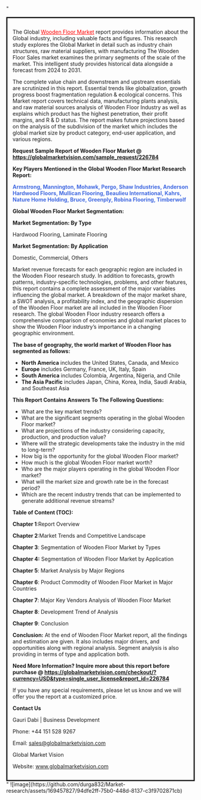 "<div style='border: 3px solid black; padding: 1em;'>

The Global <a style='color: #ff0000;' href='https://globalmarketvision.com/reports/global-wooden-floor-market/226784'>Wooden Floor Market</a> report provides information about the Global industry, including valuable facts and figures. This research study explores the Global Market in detail such as industry chain structures, raw material suppliers, with manufacturing The Wooden Floor Sales market examines the primary segments of the scale of the market. This intelligent study provides historical data alongside a forecast from 2024 to 2031.

The complete value chain and downstream and upstream essentials are scrutinized in this report. Essential trends like globalization, growth progress boost fragmentation regulation &amp; ecological concerns. This Market report covers technical data, manufacturing plants analysis, and raw material sources analysis of Wooden Floor Industry as well as explains which product has the highest penetration, their profit margins, and R &amp; D status. The report makes future projections based on the analysis of the subdivision of the market which includes the global market size by product category, end-user application, and various regions.

<strong>Request Sample Report of Wooden Floor Market @</strong><strong> <a style='color: #ff0000;' href='https://globalmarketvision.com/sample_request/226784?utm_source=linkedinPulse&utm_medium=Durga&utm_campaign=Durga'><strong>https://globalmarketvision.com/sample_request/226784</strong></a></strong>

<strong>Key Players Mentioned in the Global Wooden Floor Market Research Report:</strong>

<strong style='color: #4169e1;'>Armstrong, Mannington, Mohawk, Pergo, Shaw Industries, Anderson Hardwood Floors, Mullican Flooring, Beaulieu International, Kahrs, Nature Home Holding, Bruce, Greenply, Robina Flooring, Timberwolf</strong>

<strong>Global Wooden Floor Market Segmentation:</strong>

<strong>Market Segmentation: By Type</strong>

Hardwood Flooring, Laminate Flooring

<strong>Market Segmentation: By Application</strong>

Domestic, Commercial, Others

Market revenue forecasts for each geographic region are included in the Wooden Floor research study. In addition to forecasts, growth patterns, industry-specific technologies, problems, and other features, this report contains a complete assessment of the major variables influencing the global market. A breakdown of the major market share, a SWOT analysis, a profitability index, and the geographic dispersion of the Wooden Floor market are all included in the Wooden Floor research. The global Wooden Floor industry research offers a comprehensive comparison of economies and global market places to show the Wooden Floor industry’s importance in a changing geographic environment.

<strong>The base of geography, the world market of Wooden Floor has segmented as follows:</strong>
<ul>
  <li><strong>North America</strong> includes the United States, Canada, and Mexico</li>
  <li><strong>Europe</strong> includes Germany, France, UK, Italy, Spain</li>
  <li><strong>South America</strong> includes Colombia, Argentina, Nigeria, and Chile</li>
  <li><strong>The Asia Pacific</strong> includes Japan, China, Korea, India, Saudi Arabia, and Southeast Asia</li>
</ul>
<strong>This Report Contains Answers To The Following Questions:</strong>
<ul>
  <li>What are the key market trends?</li>
  <li>What are the significant segments operating in the global Wooden Floor market?</li>
  <li>What are projections of the industry considering capacity, production, and production value?</li>
  <li>Where will the strategic developments take the industry in the mid to long-term?</li>
  <li>How big is the opportunity for the global Wooden Floor market?</li>
  <li>How much is the global Wooden Floor market worth?</li>
  <li>Who are the major players operating in the global Wooden Floor market?</li>
  <li>What will the market size and growth rate be in the forecast period?</li>
  <li>Which are the recent industry trends that can be implemented to generate additional revenue streams?</li>
</ul>
<strong>Table of Content (TOC): </strong>

<strong>Chapter 1</strong>:Report Overview

<strong>Chapter 2</strong>:Market Trends and Competitive Landscape

<strong>Chapter 3</strong>: Segmentation of Wooden Floor Market by Types

<strong>Chapter 4:</strong> Segmentation of Wooden Floor Market by Application

<strong>Chapter 5</strong>: Market Analysis by Major Regions

<strong>Chapter 6</strong>: Product Commodity of Wooden Floor Market in Major Countries

<strong>Chapter 7</strong>: Major Key Vendors Analysis of Wooden Floor Market

<strong>Chapter 8</strong>: Development Trend of Analysis

<strong>Chapter 9</strong>: Conclusion

<strong>Conclusion:</strong> At the end of Wooden Floor Market report, all the findings and estimation are given. It also includes major drivers, and opportunities along with regional analysis. Segment analysis is also providing in terms of type and application both.

<strong>Need More Information? Inquire more about this report before purchase @ <strong><a style='color: #ff0000;' href='https://globalmarketvision.com/checkout/?currency=USD&type=single_user_license&report_id=226784?utm_source=linkedinPulse&utm_medium=Durga&utm_campaign=Durga'>https://globalmarketvision.com/checkout/?currency=USD&type=single_user_license&report_id=226784</a></strong>
</strong>

If you have any special requirements, please let us know and we will offer you the report at a customized price.

<strong>Contact Us</strong>

Gauri Dabi | Business Development

Phone: +44 151 528 9267

Email: <a href='mailto:sales@globalmarketvision.com'>sales@globalmarketvision.com</a>

Global Market Vision

Website: <a href='http://www.globalmarketvision.com/'>www.globalmarketvision.com</a>

</div>"
![image](https://github.com/durga832/Market-research/assets/169457827/94dfe2ff-75b0-448d-8137-c3f9702871cb)
